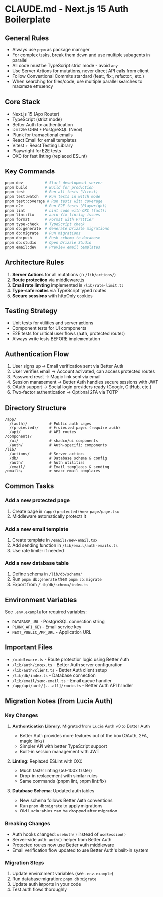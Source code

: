 # CLAUDE.md - Next.js 15 Auth Boilerplate

## General Rules

- Always use `pnpm` as package manager
- For complex tasks, break them down and use multiple subagents in parallel
- All code must be TypeScript strict mode - avoid `any`
- Use Server Actions for mutations, never direct API calls from client
- Follow Conventional Commits standard (feat:, fix:, refactor:, etc.)
- When searching for files/code, use multiple parallel searches to maximize efficiency

## Core Stack

- Next.js 15 (App Router)
- TypeScript (strict mode)
- Better Auth for authentication
- Drizzle ORM + PostgreSQL (Neon)
- Plunk for transactional emails
- React Email for email templates
- Vitest + React Testing Library
- Playwright for E2E tests
- OXC for fast linting (replaced ESLint)

## Key Commands

```bash
pnpm dev          # Start development server
pnpm build        # Build for production
pnpm test         # Run all tests (Vitest)
pnpm test:watch   # Run tests in watch mode
pnpm test:coverage # Run tests with coverage
pnpm e2e          # Run E2E tests (Playwright)
pnpm lint         # Lint code with OXC (fast!)
pnpm lint:fix     # Auto-fix linting issues
pnpm format       # Format with Prettier
pnpm type-check   # TypeScript check
pnpm db:generate  # Generate Drizzle migrations
pnpm db:migrate   # Run migrations
pnpm db:push      # Push schema to database
pnpm db:studio    # Open Drizzle Studio
pnpm email:dev    # Preview email templates
```

## Architecture Rules

1. **Server Actions** for all mutations (in `/lib/actions/`)
2. **Route protection** via middleware.ts
3. **Email rate limiting** implemented in `/lib/rate-limit.ts`
4. **Type-safe routes** via TypeScript typed routes
5. **Secure sessions** with httpOnly cookies

## Testing Strategy

- Unit tests for utilities and server actions
- Component tests for UI components
- E2E tests for critical user flows (auth, protected routes)
- Always write tests BEFORE implementation

## Authentication Flow

1. User signs up → Email verification sent via Better Auth
2. User verifies email → Account activated, can access protected routes
3. Password reset → Magic link sent via email
4. Session management → Better Auth handles secure sessions with JWT
5. OAuth support → Social login providers ready (Google, GitHub, etc.)
6. Two-factor authentication → Optional 2FA via TOTP

## Directory Structure

```
/app/
  /(auth)/          # Public auth pages
  /(protected)/     # Protected pages (require auth)
  /api/             # API routes
/components/
  /ui/              # shadcn/ui components
  /auth/            # Auth-specific components
/lib/
  /actions/         # Server actions
  /db/              # Database schema & config
  /auth/            # Auth utilities
  /email/           # Email templates & sending
/emails/            # React Email templates
```

## Common Tasks

### Add a new protected page

1. Create page in `/app/(protected)/new-page/page.tsx`
2. Middleware automatically protects it

### Add a new email template

1. Create template in `/emails/new-email.tsx`
2. Add sending function in `/lib/email/auth-emails.ts`
3. Use rate limiter if needed

### Add a new database table

1. Define schema in `/lib/db/schema/`
2. Run `pnpm db:generate` then `pnpm db:migrate`
3. Export from `/lib/db/schema/index.ts`

## Environment Variables

See `.env.example` for required variables:

- `DATABASE_URL` - PostgreSQL connection string
- `PLUNK_API_KEY` - Email service key
- `NEXT_PUBLIC_APP_URL` - Application URL

## Important Files

- `/middleware.ts` - Route protection logic using Better Auth
- `/lib/auth/index.ts` - Better Auth server configuration
- `/lib/auth/client.ts` - Better Auth client setup
- `/lib/db/index.ts` - Database connection
- `/lib/email/send-email.ts` - Email queue handler
- `/app/api/auth/[...all]/route.ts` - Better Auth API handler

## Migration Notes (from Lucia Auth)

### Key Changes

1. **Authentication Library**: Migrated from Lucia Auth v3 to Better Auth

   - Better Auth provides more features out of the box (OAuth, 2FA, magic links)
   - Simpler API with better TypeScript support
   - Built-in session management with JWT

2. **Linting**: Replaced ESLint with OXC

   - Much faster linting (50-100x faster)
   - Drop-in replacement with similar rules
   - Same commands (pnpm lint, pnpm lint:fix)

3. **Database Schema**: Updated auth tables
   - New schema follows Better Auth conventions
   - Run `pnpm db:migrate` to apply migrations
   - Old Lucia tables can be dropped after migration

### Breaking Changes

- Auth hooks changed: `useAuth()` instead of `useSession()`
- Server-side auth: `auth()` helper from Better Auth
- Protected routes now use Better Auth middleware
- Email verification flow updated to use Better Auth's built-in system

### Migration Steps

1. Update environment variables (see `.env.example`)
2. Run database migration: `pnpm db:migrate`
3. Update auth imports in your code
4. Test auth flows thoroughly
